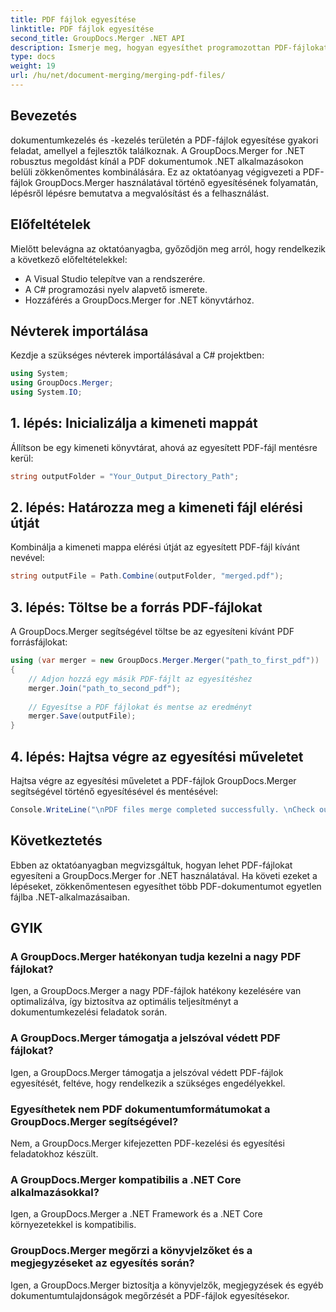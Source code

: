 ```yaml
---
title: PDF fájlok egyesítése
linktitle: PDF fájlok egyesítése
second_title: GroupDocs.Merger .NET API
description: Ismerje meg, hogyan egyesíthet programozottan PDF-fájlokat a .NET-ben a GroupDocs.Merger segítségével a zökkenőmentes dokumentumkezelés érdekében.
type: docs
weight: 19
url: /hu/net/document-merging/merging-pdf-files/
---
```

## Bevezetés
dokumentumkezelés és -kezelés területén a PDF-fájlok egyesítése gyakori feladat, amellyel a fejlesztők találkoznak. A GroupDocs.Merger for .NET robusztus megoldást kínál a PDF dokumentumok .NET alkalmazásokon belüli zökkenőmentes kombinálására. Ez az oktatóanyag végigvezeti a PDF-fájlok GroupDocs.Merger használatával történő egyesítésének folyamatán, lépésről lépésre bemutatva a megvalósítást és a felhasználást.
## Előfeltételek
Mielőtt belevágna az oktatóanyagba, győződjön meg arról, hogy rendelkezik a következő előfeltételekkel:
- A Visual Studio telepítve van a rendszerére.
- A C# programozási nyelv alapvető ismerete.
- Hozzáférés a GroupDocs.Merger for .NET könyvtárhoz.

## Névterek importálása
Kezdje a szükséges névterek importálásával a C# projektben:
```csharp
using System; 
using GroupDocs.Merger;
using System.IO;
```
## 1. lépés: Inicializálja a kimeneti mappát
Állítson be egy kimeneti könyvtárat, ahová az egyesített PDF-fájl mentésre kerül:
```csharp
string outputFolder = "Your_Output_Directory_Path";
```
## 2. lépés: Határozza meg a kimeneti fájl elérési útját
Kombinálja a kimeneti mappa elérési útját az egyesített PDF-fájl kívánt nevével:
```csharp
string outputFile = Path.Combine(outputFolder, "merged.pdf");
```
## 3. lépés: Töltse be a forrás PDF-fájlokat
A GroupDocs.Merger segítségével töltse be az egyesíteni kívánt PDF forrásfájlokat:
```csharp
using (var merger = new GroupDocs.Merger.Merger("path_to_first_pdf"))
{
    // Adjon hozzá egy másik PDF-fájlt az egyesítéshez
    merger.Join("path_to_second_pdf");
    
    // Egyesítse a PDF fájlokat és mentse az eredményt
    merger.Save(outputFile);
}
```
## 4. lépés: Hajtsa végre az egyesítési műveletet
Hajtsa végre az egyesítési műveletet a PDF-fájlok GroupDocs.Merger segítségével történő egyesítésével és mentésével:
```csharp
Console.WriteLine("\nPDF files merge completed successfully. \nCheck output in {0}", outputFolder);
```

## Következtetés
Ebben az oktatóanyagban megvizsgáltuk, hogyan lehet PDF-fájlokat egyesíteni a GroupDocs.Merger for .NET használatával. Ha követi ezeket a lépéseket, zökkenőmentesen egyesíthet több PDF-dokumentumot egyetlen fájlba .NET-alkalmazásaiban.

## GYIK
### A GroupDocs.Merger hatékonyan tudja kezelni a nagy PDF fájlokat?
Igen, a GroupDocs.Merger a nagy PDF-fájlok hatékony kezelésére van optimalizálva, így biztosítva az optimális teljesítményt a dokumentumkezelési feladatok során.
### A GroupDocs.Merger támogatja a jelszóval védett PDF fájlokat?
Igen, a GroupDocs.Merger támogatja a jelszóval védett PDF-fájlok egyesítését, feltéve, hogy rendelkezik a szükséges engedélyekkel.
### Egyesíthetek nem PDF dokumentumformátumokat a GroupDocs.Merger segítségével?
Nem, a GroupDocs.Merger kifejezetten PDF-kezelési és egyesítési feladatokhoz készült.
### A GroupDocs.Merger kompatibilis a .NET Core alkalmazásokkal?
Igen, a GroupDocs.Merger a .NET Framework és a .NET Core környezetekkel is kompatibilis.
### GroupDocs.Merger megőrzi a könyvjelzőket és a megjegyzéseket az egyesítés során?
Igen, a GroupDocs.Merger biztosítja a könyvjelzők, megjegyzések és egyéb dokumentumtulajdonságok megőrzését a PDF-fájlok egyesítésekor.
